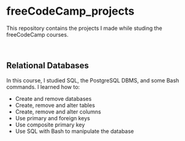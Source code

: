 # freeCodeCamp_projects
This repository contains the projects I made while studing the freeCodeCamp courses.

<br>

## **Relational Databases** 
In this course, I studied SQL, the PostgreSQL DBMS, and some Bash commands. I learned how to:
  - Create and remove databases
  - Create, remove and alter tables
  - Create, remove and alter columns
  - Use primary and foreign keys
  - Use composite primary key
  - Use SQL with Bash to manipulate the database
